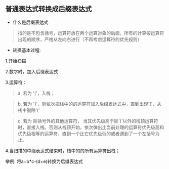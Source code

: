 ## 普通表达式转换成后缀表达式
* 什么是后缀表达式
>指的是不包含括号，运算符放在两个运算对象的后面，所有的计算按运算符出现的顺序，严格从左向右进行（不再考虑运算符的优先规则）
* 转换基本过程:

1.开始扫描

2.数字时，加入后缀表达式

3.运算符：

  >a. 若为 '('，入栈；
  
  >b. 若为 ')'，则依次把栈中的的运算符加入后缀表达式中，直到出现'('，从栈中删除'(' 
  
  >c. 若为 除括号外的其他运算符， 当其优先级高于除'('以外的栈顶运算符时，直接入栈。否则从栈顶开始，依次弹出比当前处理的运算符优先级高和优先级相等的运算符，直到一个比它优先级低的或者遇到了一个左括号为止。
  
4.当扫描的中缀表达式结束时，栈中的的所有运算符出栈；

举例:
将a+b*c-(d+e)转换为后缀表达式
